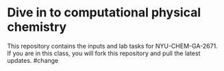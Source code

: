 # Dive in to computational physical chemistry
This repository contains the inputs and lab tasks for NYU-CHEM-GA-2671.
If you are in this class, you will fork this repository and pull the latest updates. 
#change